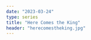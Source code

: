 ```yaml
---
date: "2023-03-24"
type: series
title: "Here Comes the King"
header: "herecomestheking.jpg"
---
```

